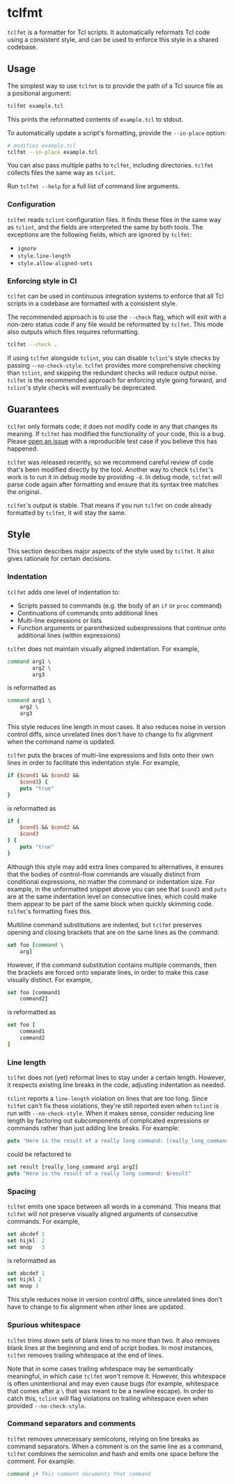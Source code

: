 # tclfmt

`tclfmt` is a formatter for Tcl scripts. It automatically reformats Tcl code using a
consistent style, and can be used to enforce this style in a shared codebase.

## Usage

The simplest way to use `tclfmt` is to provide the path of a Tcl source file as a
positional argument:

```sh
tclfmt example.tcl
```

This prints the reformatted contents of `example.tcl` to stdout.

To automatically update a script's formatting, provide the `--in-place` option:

```sh
# modifies example.tcl
tclfmt --in-place example.tcl
```

You can also pass multiple paths to `tclfmt`, including directories. `tclfmt` collects
files the same way as `tclint`.

Run `tclfmt --help` for a full list of command line arguments.

### Configuration

`tclfmt` reads `tclint` configuration files. It finds these files in the same way as
`tclint`, and the fields are interpreted the same by both tools. The exceptions are the
following fields, which are ignored by `tclfmt`:

- `ignore`
- `style.line-length`
- `style.allow-aligned-sets`

### Enforcing style in CI

`tclfmt` can be used in continuous integration systems to enforce that all Tcl scripts
in a codebase are formatted with a consistent style.

The recommended approach is to use the `--check` flag, which will exit with a non-zero
status code if any file would be reformatted by `tclfmt`. This mode also outputs which
files requires reformatting.

```sh
tclfmt --check .
```

If using `tclfmt` alongside `tclint`, you can disable `tclint`'s style checks by passing
`--no-check-style`. `tclfmt` provides more comprehensive checking than `tclint`, and
skipping the redundant checks will reduce output noise. `tclfmt` is the recommended
approach for enforcing style going forward, and `tclint`'s style checks will eventually
be deprecated.

## Guarantees

`tclfmt` only formats code; it does not modify code in any that changes its meaning. If
`tclfmt` has modified the functionality of your code, this is a bug. Please [open an
issue][issue] with a reproducible test case if you believe this has happened.

`tclfmt` was released recently, so we recommend careful review of code that's been
modified directly by the tool. Another way to check `tclfmt`'s work is to run it in
debug mode by providing `-d`. In debug mode, `tclfmt` will parse code again after
formatting and ensure that its syntax tree matches the original.

`tclfmt`'s output is stable. That means if you run `tclfmt` on code already formatted by
`tclfmt`, it will stay the same.

## Style

This section describes major aspects of the style used by `tclfmt`. It also gives
rationale for certain decisions.

### Indentation

`tclfmt` adds one level of indentation to:

- Scripts passed to commands (e.g. the body of an `if` or `proc` command)
- Continuations of commands onto additional lines
- Multi-line expressions or lists
- Function arguments or parenthesized subexpressions that continue onto additional lines
(within expressions)

`tclfmt` does not maintain visually aligned indentation. For example,

```tcl
command arg1 \
        arg2 \
        arg3
```

is reformatted as

```tcl
command arg1 \
    arg2 \
    arg3
```

This style reduces line length in most cases. It also reduces noise in version control
diffs, since unrelated lines don't have to change to fix alignment when the command
name is updated.

`tclfmt` puts the braces of multi-line expressions and lists onto their own lines in
order to facilitate this indentation style. For example,

```tcl
if {$cond1 && $cond2 &&
    $cond3} {
    puts "true"
}
```

is reformatted as

```tcl
if {
    $cond1 && $cond2 &&
    $cond3
} {
    puts "true"
}
```

Although this style may add extra lines compared to alternatives, it ensures that the
bodies of control-flow commands are visually distinct from conditional expressions, no
matter the command or indentation size. For example, in the unformatted snippet above
you can see that `$cond3` and `puts` are at the same indentation level on consecutive
lines, which could make them appear to be part of the same block when quickly skimming
code. `tclfmt`'s formatting fixes this.

Multiline command substitutions are indented, but `tclfmt` preserves opening and closing
brackets that are on the same lines as the command:

```tcl
set foo [command \
    arg]
```

However, if the command substitution contains multiple commands, then the brackets are
forced onto separate lines, in order to make this case visually distinct. For example,

```tcl
set foo [command1
    command2]
```

is reformatted as

```tcl
set foo [
    command1
    command2
]
```

### Line length

`tclfmt` does not (yet) reformat lines to stay under a certain length. However, it
respects existing line breaks in the code, adjusting indentation as needed.

`tclint` reports a `line-length` violation on lines that are too long. Since `tclfmt`
can't fix these violations, they're still reported even when `tclint` is run with
`--no-check-style`. When it makes sense, consider reducing line length by factoring out
subcomponents of complicated expressions or commands rather than just adding line
breaks. For example:

```tcl
puts "Here is the result of a really long command: [really_long_command arg1 arg2]""
```

could be refactored to

```tcl
set result [really_long_command arg1 arg2]
puts "Here is the result of a really long command: $result"
```

### Spacing

`tclfmt` emits one space between all words in a command. This means that `tclfmt` will
not preserve visually aligned arguments of consecutive commands. For example,

```tcl
set abcdef 1
set hijkl  2
set mnop   3
```

is reformatted as

```tcl
set abcdef 1
set hijkl 2
set mnop 3
```

This style reduces noise in version control diffs, since unrelated lines don't have
to change to fix alignment when other lines are updated.

### Spurious whitespace

`tclfmt` trims down sets of blank lines to no more than two. It also removes blank lines
at the beginning and end of script bodies. In most instances, `tclfmt` removes trailing
whitespace at the end of lines.

Note that in some cases trailing whitespace may be semantically meaningful, in which
case `tclfmt` won't remove it. However, this whitespace is often unintentional and may
even cause bugs (for example, whitespace that comes after a `\` that was meant to be a
newline escape). In order to catch this, `tclint` will flag violations on trailing
whitespace even when provided `--no-check-style`.

### Command separators and comments

`tclfmt` removes unnecessary semicolons, relying on line breaks as command separators.
When a comment is on the same line as a command, `tclfmt` combines the semicolon and
hash and emits one space before the comment. For example:

```tcl
command ;# This comment documents that command
```

[issue]: https://github.com/nmoroze/tclint/issues/new